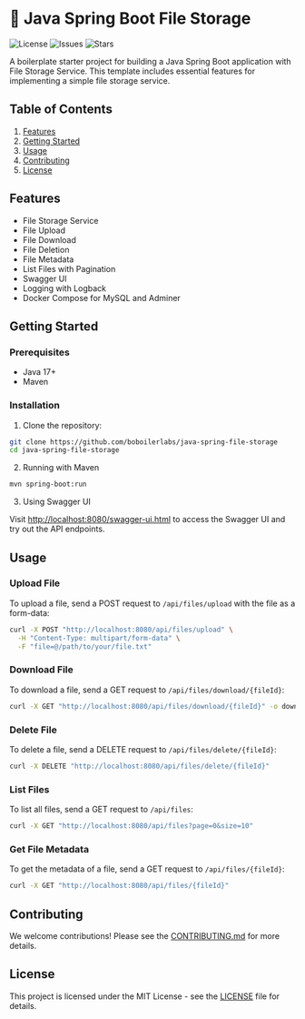 # 🚀 Java Spring Boot File Storage

![License](https://img.shields.io/github/license/boilerlabs/java-spring-file-storage)
![Issues](https://img.shields.io/github/issues/boilerlabs/java-spring-file-storage)
![Stars](https://img.shields.io/github/stars/boilerlabs/java-spring-file-storage)

A boilerplate starter project for building a Java Spring Boot application with File Storage Service. This template includes essential features for implementing a simple file storage service.

## Table of Contents
1. [Features](#features)
2. [Getting Started](#getting-started)
3. [Usage](#usage)
4. [Contributing](#contributing)
5. [License](#license)

## Features
- File Storage Service
- File Upload
- File Download
- File Deletion
- File Metadata
- List Files with Pagination
- Swagger UI
- Logging with Logback
- Docker Compose for MySQL and Adminer

## Getting Started

### Prerequisites
- Java 17+
- Maven

### Installation
1. Clone the repository:

```bash
git clone https://github.com/boboilerlabs/java-spring-file-storage
cd java-spring-file-storage
```

2. Running with Maven

```bash
mvn spring-boot:run
```

3. Using Swagger UI

Visit [http://localhost:8080/swagger-ui.html](http://localhost:8080/swagger-ui.html) to access the Swagger UI and try out the API endpoints.

## Usage

### Upload File
To upload a file, send a POST request to `/api/files/upload` with the file as a form-data:

```bash
curl -X POST "http://localhost:8080/api/files/upload" \
  -H "Content-Type: multipart/form-data" \
  -F "file=@/path/to/your/file.txt"
```

### Download File

To download a file, send a GET request to `/api/files/download/{fileId}`:

```bash
curl -X GET "http://localhost:8080/api/files/download/{fileId}" -o downloaded_file.txt
```

### Delete File

To delete a file, send a DELETE request to `/api/files/delete/{fileId}`:

```bash
curl -X DELETE "http://localhost:8080/api/files/delete/{fileId}"
```

### List Files

To list all files, send a GET request to `/api/files`:

```bash
curl -X GET "http://localhost:8080/api/files?page=0&size=10"
```

### Get File Metadata

To get the metadata of a file, send a GET request to `/api/files/{fileId}`:

```bash
curl -X GET "http://localhost:8080/api/files/{fileId}"
```

## Contributing
We welcome contributions! Please see the [CONTRIBUTING.md](./CONTRIBUTING.md) for more details.

## License
This project is licensed under the MIT License - see the [LICENSE](./LICENSE) file for details.